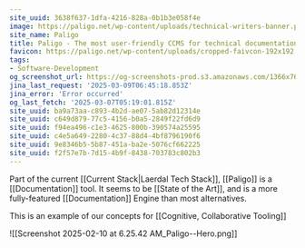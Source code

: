 ```yaml
---
site_uuid: 3638f637-1dfa-4216-828a-0b1b3e058f4e
image: https://paligo.net/wp-content/uploads/technical-writers-banner.png
site_name: Paligo
title: Paligo - The most user-friendly CCMS for technical documentation
favicon: https://paligo.net/wp-content/uploads/cropped-faivcon-192x192.png
tags:
- Software-Development
og_screenshot_url: https://og-screenshots-prod.s3.amazonaws.com/1366x768/80/false/0ef66ca9981be009ba80bd055926012c2576e19ea9a2b1a67252d6a740634d02.jpeg
jina_last_request: '2025-03-09T06:45:18.853Z'
jina_error: 'Error occurred'
og_last_fetch: '2025-03-07T05:19:01.815Z'
site_uuid: ba9a73aa-c893-4b2d-ae07-5ab82d12314e
site_uuid: c649d879-77c5-4156-b0a5-2849f22fd6d9
site_uuid: f94ea496-c1e3-4625-800b-390574a25595
site_uuid: c4e5a649-2280-4c37-88d4-4bf8796190f6
site_uuid: 9e8346b5-5b87-451a-ba2e-5076cf662225
site_uuid: f2f57e7b-7d15-4b9f-8438-703783c802b3
---
```

Part of the current [[Current Stack|Laerdal Tech Stack]], [[Paligo]] is a [[Documentation]] tool. It seems to be [[State of the Art]], and is a more fully-featured [[Documentation]] Engine than most alternatives.

This is an example of our concepts for [[Cognitive, Collaborative Tooling]]

![[Screenshot 2025-02-10 at 6.25.42 AM_Paligo--Hero.png]]

